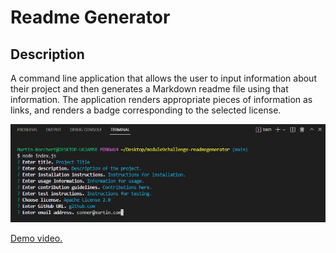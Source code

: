 # Readme Generator

## Description

A command line application that allows the user to input information about their project and then generates a Markdown readme file using that information. The application renders appropriate pieces of information as links, and renders a badge corresponding to the selected license.

![screenshot of command line inputs](./assets/module9screenshot.jpg)

[Demo video.](https://drive.google.com/file/d/1naLD4W9-0Ws3wproR3GEmXzjN88NU9y2/view?usp=sharing)
